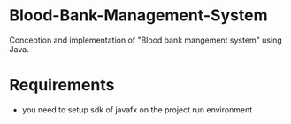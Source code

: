 # Blood-Bank-Management-System
Conception and implementation of "Blood bank mangement system" using Java.

# Requirements
- you need to setup sdk of javafx on the project run environment
